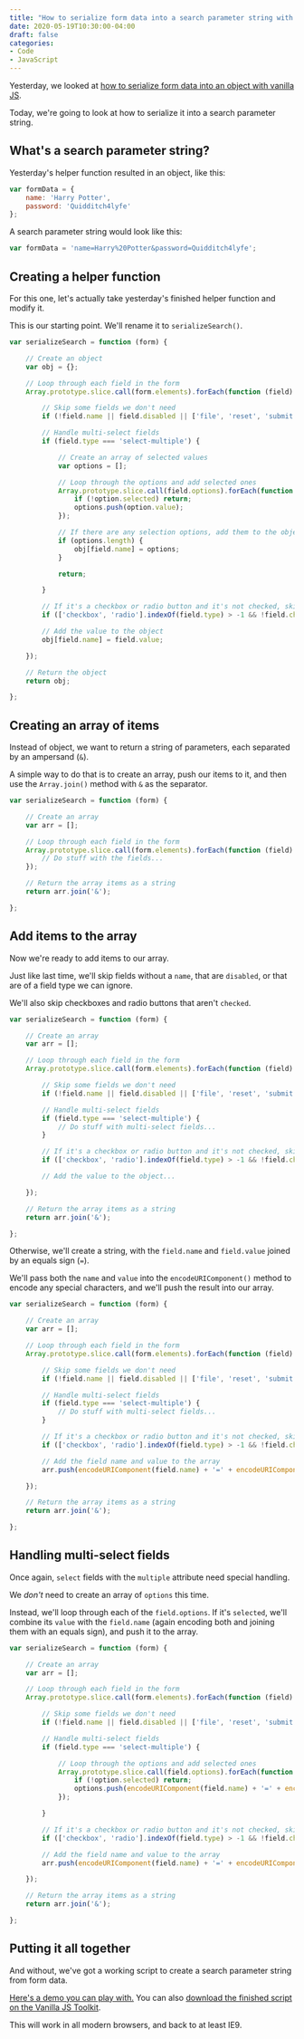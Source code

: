 ```yaml
---
title: "How to serialize form data into a search parameter string with vanilla JS"
date: 2020-05-19T10:30:00-04:00
draft: false
categories:
- Code
- JavaScript
---
```


Yesterday, we looked at [how to serialize form data into an object with vanilla JS](/how-to-serialize-form-data-into-an-object-with-vanilla-js/).

Today, we're going to look at how to serialize it into a search parameter string.

## What's a search parameter string?

Yesterday's helper function resulted in an object, like this:

```js
var formData = {
	name: 'Harry Potter',
	password: 'Quidditch4lyfe'
};
```

A search parameter string would look like this:

```js
var formData = 'name=Harry%20Potter&password=Quidditch4lyfe';
```

## Creating a helper function

For this one, let's actually take yesterday's finished helper function and modify it.

This is our starting point. We'll rename it to `serializeSearch()`.

```js
var serializeSearch = function (form) {

	// Create an object
	var obj = {};

	// Loop through each field in the form
	Array.prototype.slice.call(form.elements).forEach(function (field) {

		// Skip some fields we don't need
		if (!field.name || field.disabled || ['file', 'reset', 'submit', 'button'].indexOf(field.type) > -1) return;

		// Handle multi-select fields
		if (field.type === 'select-multiple') {

			// Create an array of selected values
			var options = [];

			// Loop through the options and add selected ones
			Array.prototype.slice.call(field.options).forEach(function (option) {
				if (!option.selected) return;
				options.push(option.value);
			});

			// If there are any selection options, add them to the object
			if (options.length) {
				obj[field.name] = options;
			}

			return;

		}

		// If it's a checkbox or radio button and it's not checked, skip it
		if (['checkbox', 'radio'].indexOf(field.type) > -1 && !field.checked) return;

		// Add the value to the object
		obj[field.name] = field.value;

	});

	// Return the object
	return obj;

};
```

## Creating an array of items

Instead of object, we want to return a string of parameters, each separated by an ampersand (`&`).

A simple way to do that is to create an array, push our items to it, and then use the `Array.join()` method with `&` as the separator.

```js
var serializeSearch = function (form) {

	// Create an array
	var arr = [];

	// Loop through each field in the form
	Array.prototype.slice.call(form.elements).forEach(function (field) {
		// Do stuff with the fields...
	});

	// Return the array items as a string
	return arr.join('&');

};
```

## Add items to the array

Now we're ready to add items to our array.

Just like last time, we'll skip fields without a `name`, that are `disabled`, or that are of a field type we can ignore.

We'll also skip checkboxes and radio buttons that aren't `checked`.

```js
var serializeSearch = function (form) {

	// Create an array
	var arr = [];

	// Loop through each field in the form
	Array.prototype.slice.call(form.elements).forEach(function (field) {

		// Skip some fields we don't need
		if (!field.name || field.disabled || ['file', 'reset', 'submit', 'button'].indexOf(field.type) > -1) return;

		// Handle multi-select fields
		if (field.type === 'select-multiple') {
			// Do stuff with multi-select fields...
		}

		// If it's a checkbox or radio button and it's not checked, skip it
		if (['checkbox', 'radio'].indexOf(field.type) > -1 && !field.checked) return;

		// Add the value to the object...

	});

	// Return the array items as a string
	return arr.join('&');

};
```

Otherwise, we'll create a string, with the `field.name` and `field.value` joined by an equals sign (`=`).

We'll pass both the `name` and `value` into the `encodeURIComponent()` method to encode any special characters, and we'll push the result into our array.

```js
var serializeSearch = function (form) {

	// Create an array
	var arr = [];

	// Loop through each field in the form
	Array.prototype.slice.call(form.elements).forEach(function (field) {

		// Skip some fields we don't need
		if (!field.name || field.disabled || ['file', 'reset', 'submit', 'button'].indexOf(field.type) > -1) return;

		// Handle multi-select fields
		if (field.type === 'select-multiple') {
			// Do stuff with multi-select fields...
		}

		// If it's a checkbox or radio button and it's not checked, skip it
		if (['checkbox', 'radio'].indexOf(field.type) > -1 && !field.checked) return;

		// Add the field name and value to the array
		arr.push(encodeURIComponent(field.name) + '=' + encodeURIComponent(field.value));

	});

	// Return the array items as a string
	return arr.join('&');

};
```

## Handling multi-select fields

Once again, `select` fields with the `multiple` attribute need special handling.

We _don't_ need to create an array of `options` this time.

Instead, we'll loop through each of the `field.options`. If it's `selected`, we'll combine its `value` with the `field.name` (again encoding both and joining them with an equals sign), and push it to the array.

```js
var serializeSearch = function (form) {

	// Create an array
	var arr = [];

	// Loop through each field in the form
	Array.prototype.slice.call(form.elements).forEach(function (field) {

		// Skip some fields we don't need
		if (!field.name || field.disabled || ['file', 'reset', 'submit', 'button'].indexOf(field.type) > -1) return;

		// Handle multi-select fields
		if (field.type === 'select-multiple') {

			// Loop through the options and add selected ones
			Array.prototype.slice.call(field.options).forEach(function (option) {
				if (!option.selected) return;
				options.push(encodeURIComponent(field.name) + '=' + encodeURIComponent(option.value));
			});

		}

		// If it's a checkbox or radio button and it's not checked, skip it
		if (['checkbox', 'radio'].indexOf(field.type) > -1 && !field.checked) return;

		// Add the field name and value to the array
		arr.push(encodeURIComponent(field.name) + '=' + encodeURIComponent(field.value));

	});

	// Return the array items as a string
	return arr.join('&');

};
```

## Putting it all together

And without, we've got a working script to create a search parameter string from form data.

[Here's a demo you can play with.](https://codepen.io/cferdinandi/pen/ExVGxOE) You can also [download the finished script on the Vanilla JS Toolkit](https://vanillajstoolkit.com/helpers/serialize/).

This will work in all modern browsers, and back to at least IE9.